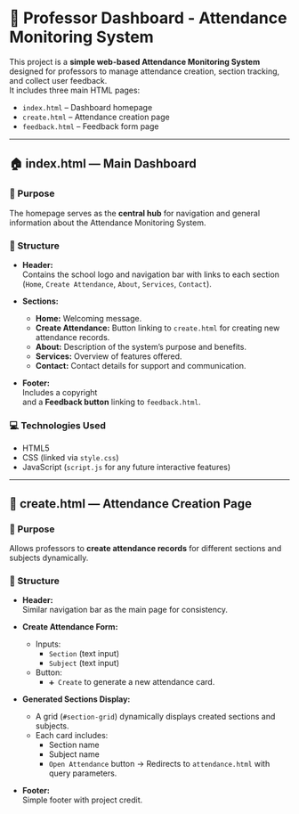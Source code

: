 # 📘 Professor Dashboard - Attendance Monitoring System

This project is a **simple web-based Attendance Monitoring System** designed for professors to manage attendance creation, section tracking, and collect user feedback.  
It includes three main HTML pages:  
- `index.html` – Dashboard homepage  
- `create.html` – Attendance creation page  
- `feedback.html` – Feedback form page  

---

## 🏠 index.html — Main Dashboard

### 🔹 Purpose
The homepage serves as the **central hub** for navigation and general information about the Attendance Monitoring System.

### 🧩 Structure
- **Header:**  
  Contains the school logo and navigation bar with links to each section (`Home`, `Create Attendance`, `About`, `Services`, `Contact`).
  
- **Sections:**
  - **Home:** Welcoming message.
  - **Create Attendance:** Button linking to `create.html` for creating new attendance records.
  - **About:** Description of the system’s purpose and benefits.
  - **Services:** Overview of features offered.
  - **Contact:** Contact details for support and communication.

- **Footer:**  
  Includes a copyright  
  and a **Feedback button** linking to `feedback.html`.

### 💻 Technologies Used
- HTML5  
- CSS (linked via `style.css`)  
- JavaScript (`script.js` for any future interactive features)

---

## 🧾 create.html — Attendance Creation Page

### 🔹 Purpose
Allows professors to **create attendance records** for different sections and subjects dynamically.

### 🧩 Structure
- **Header:**  
  Similar navigation bar as the main page for consistency.

- **Create Attendance Form:**
  - Inputs:  
    - `Section` (text input)  
    - `Subject` (text input)
  - Button:  
    - `➕ Create` to generate a new attendance card.

- **Generated Sections Display:**
  - A grid (`#section-grid`) dynamically displays created sections and subjects.
  - Each card includes:
    - Section name  
    - Subject name  
    - `Open Attendance` button → Redirects to `attendance.html` with query parameters.

- **Footer:**  
  Simple footer with project credit.

